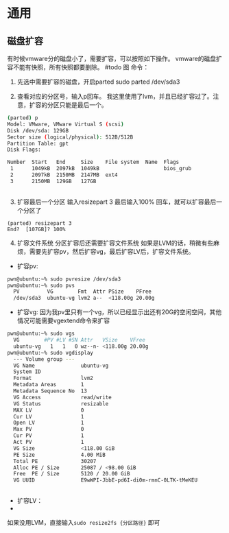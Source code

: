# 通用
## 磁盘扩容
有时候vmware分的磁盘小了，需要扩容，可以按照如下操作。
vmware的磁盘扩容不能有快照，所有快照都要删除。
#todo 
图
命令：
1. 先选中需要扩容的磁盘，开启parted
sudo parted /dev/sda3 

2. 查看对应的分区号，输入p回车。
我这里使用了lvm，并且已经扩容过了。注意，扩容的分区只能是最后一个。
```sh
(parted) p                                                                
Model: VMware, VMware Virtual S (scsi)
Disk /dev/sda: 129GB
Sector size (logical/physical): 512B/512B
Partition Table: gpt
Disk Flags: 

Number  Start   End     Size    File system  Name  Flags
 1      1049kB  2097kB  1049kB                     bios_grub
 2      2097kB  2150MB  2147MB  ext4
 3      2150MB  129GB   127GB
 
```
3. 扩容最后一个分区
输入resizepart 3
最后输入100% 回车，就可以扩容最后一个分区了
```
(parted) resizepart 3 
End?  [107GB]? 100%
```

4. 扩容文件系统
分区扩容后还需要扩容文件系统
如果是LVM的话，稍微有些麻烦，需要先扩容pv，然后扩容vg，最后扩容LV后，扩容文件系统。
- 扩容pv:
```sh
pwn@ubuntu:~% sudo pvresize /dev/sda3
pwn@ubuntu:~% sudo pvs                     
  PV         VG        Fmt  Attr PSize    PFree 
  /dev/sda3  ubuntu-vg lvm2 a--  <118.00g 20.00g
```
- 扩容vg:
因为我pv里只有一个vg，所以已经显示出还有20G的空闲空间，其他情况可能需要vgextend命令来扩容
```sh
pwn@ubuntu:~% sudo vgs                      
  VG        #PV #LV #SN Attr   VSize    VFree 
  ubuntu-vg   1   1   0 wz--n- <118.00g 20.00g
pwn@ubuntu:~% sudo vgdisplay
  --- Volume group ---
  VG Name               ubuntu-vg
  System ID             
  Format                lvm2
  Metadata Areas        1
  Metadata Sequence No  13
  VG Access             read/write
  VG Status             resizable
  MAX LV                0
  Cur LV                1
  Open LV               1
  Max PV                0
  Cur PV                1
  Act PV                1
  VG Size               <118.00 GiB
  PE Size               4.00 MiB
  Total PE              30207
  Alloc PE / Size       25087 / <98.00 GiB
  Free  PE / Size       5120 / 20.00 GiB
  VG UUID               E9wWPI-JbbE-pd6I-di0m-rmnC-0LTK-tMeKEU
  
```
- 扩容LV：
- 

如果没用LVM，直接输入`sudo resize2fs {分区路径}` 即可

